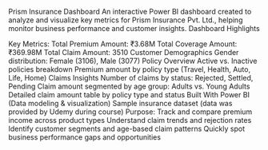 Prism Insurance Dashboard
An interactive Power BI dashboard created to analyze and visualize key metrics for Prism Insurance Pvt. Ltd., helping monitor business performance and customer insights.
Dashboard Highlights

Key Metrics:
Total Premium Amount: ₹3.68M
Total Coverage Amount: ₹369.98M
Total Claim Amount: 3510
Customer Demographics
Gender distribution: Female (3106), Male (3077)
Policy Overview
Active vs. Inactive policies breakdown
Premium amount by policy type (Travel, Health, Auto, Life, Home)
Claims Insights
Number of claims by status: Rejected, Settled, Pending
Claim amount segmented by age group: Adults vs. Young Adults
Detailed claim amount table by policy type and status
Built With
Power BI (Data modeling & visualization)
Sample insurance dataset (data was provided by Udemy during course)
 Purpose:
Track and compare premium income across product types
Understand claim trends and rejection rates
Identify customer segments and age-based claim patterns
Quickly spot business performance gaps and opportunities

